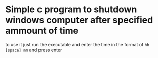 # Simple c program to shutdown windows computer after specified ammount of time

to use it just run the executable and enter the time in the format of `hh [space] mm` and press enter
